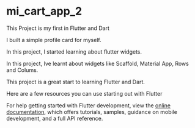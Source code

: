 # mi_cart_app_2

This Project is my first in Flutter and Dart

I  built a simple profile card for myself.

In this project, I started learning about flutter widgets.

In this project, Ive learnt about widgets like Scaffold, Material App, Rows and Colums.

This project is a great start to learning Flutter and Dart.

Here are a few resources you can use starting out with Flutter

For help getting started with Flutter development, view the
[online documentation](https://docs.flutter.dev/), which offers tutorials,
samples, guidance on mobile development, and a full API reference.
